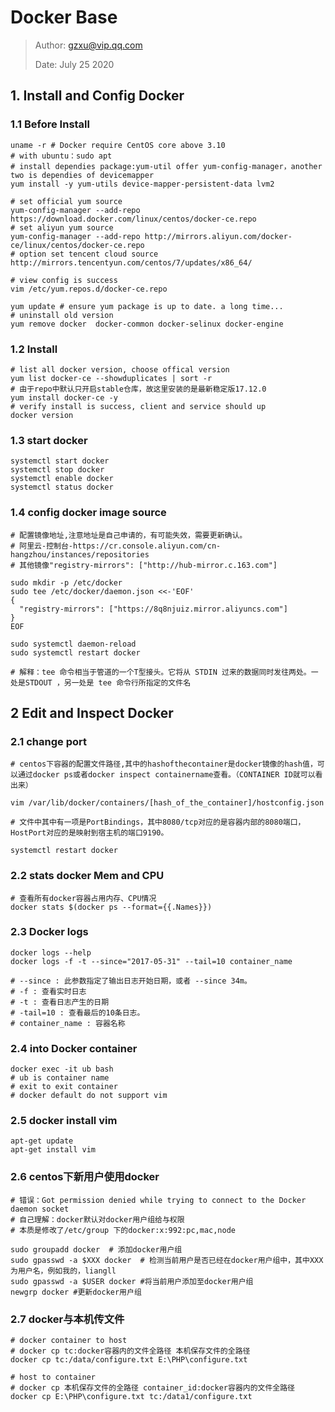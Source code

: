 # Docker Base
  
> Author: gzxu@vip.qq.com
>
> Date: July 25 2020

## 1. Install and Config Docker

### 1.1 Before Install

```shell
uname -r # Docker require CentOS core above 3.10
# with ubuntu：sudo apt
# install dependies package:yum-util offer yum-config-manager，another two is dependies of devicemapper
yum install -y yum-utils device-mapper-persistent-data lvm2

# set official yum source
yum-config-manager --add-repo https://download.docker.com/linux/centos/docker-ce.repo 
# set aliyun yum source
yum-config-manager --add-repo http://mirrors.aliyun.com/docker-ce/linux/centos/docker-ce.repo 
# option set tencent cloud source
http://mirrors.tencentyun.com/centos/7/updates/x86_64/

# view config is success
vim /etc/yum.repos.d/docker-ce.repo

yum update # ensure yum package is up to date. a long time...
# uninstall old version
yum remove docker  docker-common docker-selinux docker-engine
```


### 1.2 Install

```shell
# list all docker version, choose offical version
yum list docker-ce --showduplicates | sort -r 
# 由于repo中默认只开启stable仓库，故这里安装的是最新稳定版17.12.0
yum install docker-ce -y 
# verify install is success, client and service should up
docker version
```


### 1.3 start docker

```shell
systemctl start docker 
systemctl stop docker
systemctl enable docker
systemctl status docker
```



### 1.4 config docker image source

```shell
# 配置镜像地址,注意地址是自己申请的，有可能失效，需要更新确认。
# 阿里云-控制台-https://cr.console.aliyun.com/cn-hangzhou/instances/repositories
# 其他镜像"registry-mirrors": ["http://hub-mirror.c.163.com"]

sudo mkdir -p /etc/docker
sudo tee /etc/docker/daemon.json <<-'EOF'
{
  "registry-mirrors": ["https://8q8njuiz.mirror.aliyuncs.com"]
}
EOF

sudo systemctl daemon-reload
sudo systemctl restart docker

# 解释：tee 命令相当于管道的一个T型接头。它将从 STDIN 过来的数据同时发往两处。一处是STDOUT ，另一处是 tee 命令行所指定的文件名
```

## 2 Edit and Inspect Docker

### 2.1 change port

```shell
# centos下容器的配置文件路径,其中的hashofthecontainer是docker镜像的hash值，可以通过docker ps或者docker inspect containername查看。（CONTAINER ID就可以看出来）

vim /var/lib/docker/containers/[hash_of_the_container]/hostconfig.json

# 文件中其中有一项是PortBindings，其中8080/tcp对应的是容器内部的8080端口，HostPort对应的是映射到宿主机的端口9190。

systemctl restart docker
```

### 2.2 stats docker Mem and CPU

```shell
# 查看所有docker容器占用内存、CPU情况
docker stats $(docker ps --format={{.Names}})
```

### 2.3 Docker logs

```shell
docker logs --help
docker logs -f -t --since="2017-05-31" --tail=10 container_name

# --since : 此参数指定了输出日志开始日期，或者 --since 34m。
# -f : 查看实时日志
# -t : 查看日志产生的日期
# -tail=10 : 查看最后的10条日志。
# container_name : 容器名称
```

### 2.4 into Docker container

```shell
docker exec -it ub bash
# ub is container name
# exit to exit container
# docker default do not support vim
```

### 2.5 docker install vim

```shell
apt-get update
apt-get install vim
```

### 2.6 centos下新用户使用docker

```shell
# 错误：Got permission denied while trying to connect to the Docker daemon socket
# 自己理解：docker默认对docker用户组给与权限
# 本质是修改了/etc/group 下的docker:x:992:pc,mac,node

sudo groupadd docker  # 添加docker用户组
sudo gpasswd -a $XXX docker  # 检测当前用户是否已经在docker用户组中，其中XXX为用户名，例如我的，liangll
sudo gpasswd -a $USER docker #将当前用户添加至docker用户组
newgrp docker #更新docker用户组
```

### 2.7 docker与本机传文件

```shell
# docker container to host
# docker cp tc:docker容器内的文件全路径 本机保存文件的全路径
docker cp tc:/data/configure.txt E:\PHP\configure.txt

# host to container
# docker cp 本机保存文件的全路径 container_id:docker容器内的文件全路径
docker cp E:\PHP\configure.txt tc:/data1/configure.txt
```
